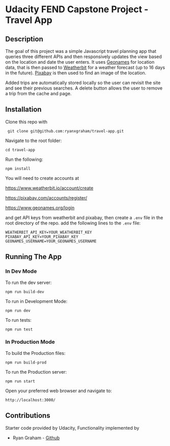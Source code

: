# Udacity FEND Capstone Project - Travel App

## Description
The goal of this project was a simple Javascript travel planning app that queries three different APIs and then responsively updates the view based on the location and date the user enters.  It uses [Geonames](https://www.geonames.org) for location data, that is then passed to [Weatherbit](https://www.weatherbit.io) for a weather forecast (up to 16 days in the future). [Pixabay](https://pixabay.com) is then used to find an image of the location.

Added trips are automatically stored locally so the user can revisit the site and see their previous searches.  A delete button allows the user to remove a trip from the cache and page.

## Installation
Clone this repo with
```
 git clone git@github.com:ryanxgraham/travel-app.git
```
Navigate to the root folder:
```
cd travel-app
```
Run the following:
```
npm install
```
You will need to create accounts at

https://www.weatherbit.io/account/create

https://pixabay.com/accounts/register/

https://www.geonames.org/login

and get API keys from weatherbit and pixabay, then create a ```.env``` file in the root directory of the repo.
add the following lines to the ```.env``` file:
```
WEATHERBIT_API_KEY=YOUR_WEATHERBIT_KEY
PIXABAY_API_KEY=YOUR_PIXABAY_KEY
GEONAMES_USERNAME=YOUR_GEONAMES_USERNAME
```

## Running The App
### In Dev Mode

To run the dev server:
```
npm run build-dev
```
To run in Development Mode:
```
npm run dev
```
To run tests:
```
npm run test
```

### In Production Mode
To build the Production files:
```
npm run build-prod
```
To run the Production server:
```
npm run start
```
Open your preferred web browser and navigate to:
```
http://localhost:3000/
```

## Contributions
Starter code provided by Udacity, Functionality implemented by
* Ryan Graham - [Github](https://github.com/ryanxgraham)
